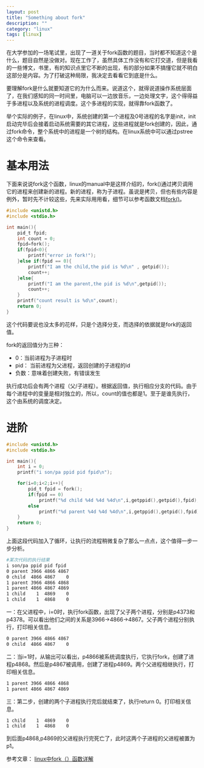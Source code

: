 ```yaml
---
layout: post
title: "Something about fork"
description: ""
category: "linux"
tags: [linux]
---
```


在大学参加的一场笔试里，出现了一道关于fork函数的题目，当时都不知道这个是什么，题目自然是没做对。现在工作了，虽然具体工作没有和它打交道，但是我看的一些博文，书里，有的知识点里它不断的出现，有的部分如果不搞懂它就不明白这部分是内容。为了打破这种局限，我决定去看看它到底是什么。

要理解fork是什么就要知道它的为什么而来。说道这个，就得说道操作系统层面了，在我们感知的同一时间里，电脑可以一边放音乐，一边处理文字，这个得得益于多进程以及系统的进程调度。这个多进程的实现，就得靠fork函数了。

举个实际的例子，在linux中，系统创建的第一个进程及0号进程的名字是init，init启动完毕后会接着启动系统需要的其它进程，这些进程就是fork创建的，因此，通过fork命令，整个系统中的进程是一个树的结构。在linux系统中可以通过pstree这个命令来查看。

# 基本用法

下面来说说fork这个函数，linux的manual中是这样介绍的，fork()通过拷贝调用它的进程来创建新的进程。新的进程，称为子进程。虽说是拷贝，但也有些内容是例外，暂时先不计较这些，先来实际用用看，细节可以参考函数文档[fork()][1]。

```c
#include <unistd.h>
#include <stdio.h>

int main(){
	pid_t fpid;
	int count = 0;
	fpid=fork();
	if(fpid<0){
		printf("error in fork!");
	}else if(fpid == 0){
		printf("I am the child,the pid is %d\n" , getpid());
		count++;
	}else{
		printf("I am the parent,the pid is %d\n",getpid());
		count++;
	}
	printf("count result is %d\n",count);
	return 0;
}

```

这个代码要说也没太多的花样，只是个选择分支，而选择的依据就是fork的返回值。

fork的返回值分为三种：

  - 0：当前进程为子进程时
  - pid： 当前进程为父进程，返回创建的子进程的id
  - 负数：意味着创建失败，有错误发生

执行成功后会有两个进程（父/子进程）。根据返回值，执行相应分支的代码。由于每个进程中的变量是相对独立的，所以，count的值也都是1。至于是谁先执行，这个由系统的调度决定。


# 进阶

```c
#include <unistd.h>
#include <stdio.h>

int main(){
	int i = 0;
	printf("i son/pa ppid pid fpid\n");

	for(i=0;i<2;i++){
		pid_t fpid = fork();
		if(fpid == 0)
			printf("%d child %4d %4d %4d\n",i,getppid(),getpid(),fpid);
		else
			printf("%d parent %4d %4d %4d\n",i,getppid(),getpid(),fpid);
	}
	return 0;
}

```

上面这段代码加入了循环，让执行的流程稍微复杂了那么一点点，这个值得一步一步分析。


```bash
#某次代码的执行结果
i son/pa ppid pid fpid
0 parent 3966 4866 4867
0 child  4866 4867    0
1 parent 3966 4866 4868
1 parent 4866 4867 4869
1 child    1  4869    0
1 child    1  4868    0
```

一：在父进程中，i=0时，执行fork函数，出现了父子两个进程，分别是p4373和p4378。可以看出他们之间的关系是3966->4866->4867。父子两个进程分别执行，打印相关信息。

```bash
0 parent 3966 4866 4867
0 child  4866 4867    0
```

二：当i=1时，从输出可以看出，p4866被系统调度执行，它执行fork，创建了进程p4868。然后是p4867被调用，创建了进程p4869。两个父进程相继执行，打印相关信息。

```bash
1 parent 3966 4866 4868
1 parent 4866 4867 4869
```

三：第二步，创建的两个子进程执行完后就结束了，执行return 0。打印相关信息。

```bash
1 child    1  4869    0
1 child    1  4868    0
```

到后面p4868,p4869的父进程执行完死亡了，此时这两个子进程的父进程被置为p1。





参考文章：
[linux中fork（）函数详解][2]
  


  [1]: http://man7.org/linux/man-pages/man2/fork.2.html
  [2]: http://blog.csdn.net/jason314/article/details/5640969
